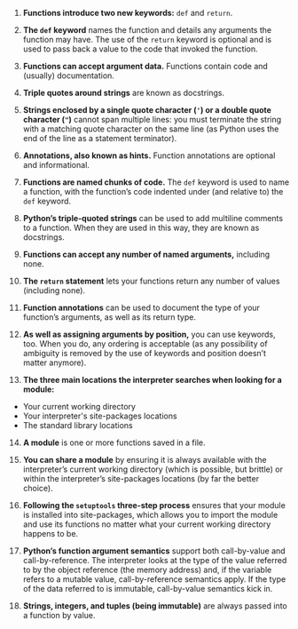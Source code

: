 1. **Functions introduce two new keywords:** `def` and `return`.

2. **The `def` keyword** names the function and details any arguments the function may have. The use of the `return` keyword is optional and is used to pass back a value to the code that invoked the function.

3. **Functions can accept argument data.** Functions contain code and (usually) documentation.

4. **Triple quotes around strings** are known as docstrings.

5. **Strings enclosed by a single quote character (`'`) or a double quote character (`"`)** cannot span multiple lines: you must terminate the string with a matching quote character on the same line (as Python uses the end of the line as a statement terminator).

6. **Annotations, also known as hints.** Function annotations are optional and informational.

7. **Functions are named chunks of code.** The `def` keyword is used to name a function, with the function’s code indented under (and relative to) the `def` keyword.

8. **Python’s triple-quoted strings** can be used to add multiline comments to a function. When they are used in this way, they are known as docstrings.

9. **Functions can accept any number of named arguments,** including none.

10. **The `return` statement** lets your functions return any number of values (including none).

11. **Function annotations** can be used to document the type of your function’s arguments, as well as its return type.

12. **As well as assigning arguments by position,** you can use keywords, too. When you do, any ordering is acceptable (as any possibility of ambiguity is removed by the use of keywords and position doesn’t matter anymore).

13. **The three main locations the interpreter searches when looking for a module:**
  - Your current working directory
  - Your interpreter's site-packages locations
  - The standard library locations

14. **A module** is one or more functions saved in a file.

15. **You can share a module** by ensuring it is always available with the interpreter’s current working directory (which is possible, but brittle) or within the interpreter’s site-packages locations (by far the better choice).

16. **Following the `setuptools` three-step process** ensures that your module is installed into site-packages, which allows you to import the module and use its functions no matter what your current working directory happens to be.

17. **Python’s function argument semantics** support both call-by-value and call-by-reference. The interpreter looks at the type of the value referred to by the object reference (the memory address) and, if the variable refers to a mutable value, call-by-reference semantics apply. If the type of the data referred to is immutable, call-by-value semantics kick in.

18. **Strings, integers, and tuples (being immutable)** are always passed into a function by value.
